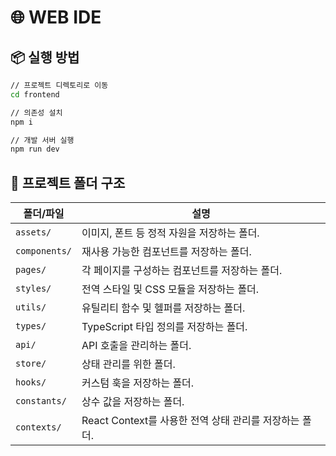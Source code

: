 # 🌐 WEB IDE

## 📦 실행 방법

```bash
// 프로젝트 디렉토리로 이동
cd frontend

// 의존성 설치
npm i

// 개발 서버 실행
npm run dev
```

## 📁 프로젝트 폴더 구조

| 폴더/파일     | 설명                                                   |
| ------------- | ------------------------------------------------------ |
| `assets/`     | 이미지, 폰트 등 정적 자원을 저장하는 폴더.             |
| `components/` | 재사용 가능한 컴포넌트를 저장하는 폴더.                |
| `pages/`      | 각 페이지를 구성하는 컴포넌트를 저장하는 폴더.         |
| `styles/`     | 전역 스타일 및 CSS 모듈을 저장하는 폴더.               |
| `utils/`      | 유틸리티 함수 및 헬퍼를 저장하는 폴더.                 |
| `types/`      | TypeScript 타입 정의를 저장하는 폴더.                  |
| `api/`        | API 호출을 관리하는 폴더.                              |
| `store/`      | 상태 관리를 위한 폴더.                                 |
| `hooks/`      | 커스텀 훅을 저장하는 폴더.                             |
| `constants/`  | 상수 값을 저장하는 폴더.                               |
| `contexts/`   | React Context를 사용한 전역 상태 관리를 저장하는 폴더. |
